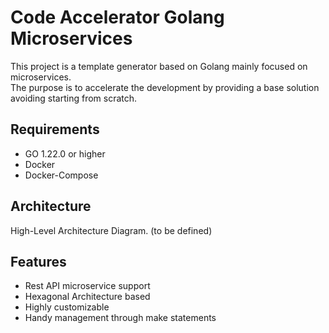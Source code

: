 # Code Accelerator Golang Microservices
This project is a template generator based on Golang mainly focused on microservices. </br>
The purpose is to accelerate the development by providing a base solution avoiding starting from scratch.

## Requirements
- GO 1.22.0 or higher
- Docker
- Docker-Compose

## Architecture
High-Level Architecture Diagram. (to be defined)

## Features
- Rest API microservice support
- Hexagonal Architecture based
- Highly customizable
- Handy management through make statements

